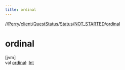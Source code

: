```yaml
---
title: ordinal
---
```

//[Perry](../../../../../index.html)/[client](../../../index.html)/[QuestStatus](../../index.html)/[Status](../index.html)/[NOT_STARTED](index.html)/[ordinal](ordinal.html)



# ordinal



[jvm]\
val [ordinal](ordinal.html): [Int](https://kotlinlang.org/api/latest/jvm/stdlib/kotlin/-int/index.html)




